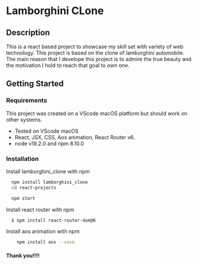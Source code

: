 # Lamborghini CLone

## Description

This is a react based project to showcase my skill set with variety of web technology.
This project is based on the clone of lamborghini automobile. The main reason that I
develope this project is to admire the true beauty and the motivation I hold to reach that goal
to own one.

## Getting Started

### Requirements

This project was created on a VScode macOS platform but should work on other systems.

- Tested on VScode macOS
- React, JSX, CSS, Aos animation, React Router v6.
- node v18.2.0 and npm 8.10.0

### Installation

Install lamborghini_clone with npm

```bash
  npm install lamborghini_clone
  cd react-projects

  npm start
```

Install react router with npm

```bash
  $ npm install react-router-dom@6
```

Install aos animation with npm

```bash
    npm install aos --save
```

#### Thank you!!!!
